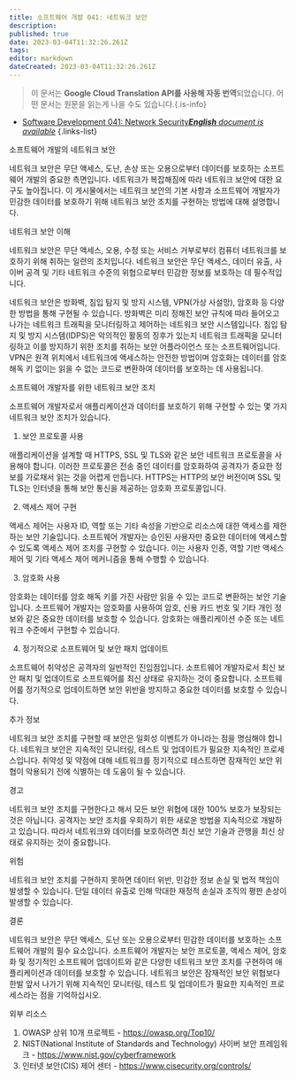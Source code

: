 ```yaml
---
title: 소프트웨어 개발 041: 네트워크 보안
description: 
published: true
date: 2023-03-04T11:32:26.261Z
tags: 
editor: markdown
dateCreated: 2023-03-04T11:32:26.261Z
---
```


> 이 문서는 **Google Cloud Translation API를 사용해 자동 번역**되었습니다.
어떤 문서는 원문을 읽는게 나을 수도 있습니다.{.is-info}



- [Software Development 041: Network Security***English** document is available*](/en/Knowledge-base/Software-Development/Learning/software-development-041-network-security)
{.links-list}


소프트웨어 개발의 네트워크 보안

네트워크 보안은 무단 액세스, 도난, 손상 또는 오용으로부터 데이터를 보호하는 소프트웨어 개발의 중요한 측면입니다. 네트워크가 복잡해짐에 따라 네트워크 보안에 대한 요구도 높아집니다. 이 게시물에서는 네트워크 보안의 기본 사항과 소프트웨어 개발자가 민감한 데이터를 보호하기 위해 네트워크 보안 조치를 구현하는 방법에 대해 설명합니다.

네트워크 보안 이해

네트워크 보안은 무단 액세스, 오용, 수정 또는 서비스 거부로부터 컴퓨터 네트워크를 보호하기 위해 취하는 일련의 조치입니다. 네트워크 보안은 무단 액세스, 데이터 유출, 사이버 공격 및 기타 네트워크 수준의 위협으로부터 민감한 정보를 보호하는 데 필수적입니다.

네트워크 보안은 방화벽, 침입 탐지 및 방지 시스템, VPN(가상 사설망), 암호화 등 다양한 방법을 통해 구현될 수 있습니다. 방화벽은 미리 정해진 보안 규칙에 따라 들어오고 나가는 네트워크 트래픽을 모니터링하고 제어하는 네트워크 보안 시스템입니다. 침입 탐지 및 방지 시스템(IDPS)은 악의적인 활동의 징후가 있는지 네트워크 트래픽을 모니터링하고 이를 방지하기 위한 조치를 취하는 보안 어플라이언스 또는 소프트웨어입니다. VPN은 원격 위치에서 네트워크에 액세스하는 안전한 방법이며 암호화는 데이터를 암호 해독 키 없이는 읽을 수 없는 코드로 변환하여 데이터를 보호하는 데 사용됩니다.

소프트웨어 개발자를 위한 네트워크 보안 조치

소프트웨어 개발자로서 애플리케이션과 데이터를 보호하기 위해 구현할 수 있는 몇 가지 네트워크 보안 조치가 있습니다.

1. 보안 프로토콜 사용

애플리케이션을 설계할 때 HTTPS, SSL 및 TLS와 같은 보안 네트워크 프로토콜을 사용해야 합니다. 이러한 프로토콜은 전송 중인 데이터를 암호화하여 공격자가 중요한 정보를 가로채서 읽는 것을 어렵게 만듭니다. HTTPS는 HTTP의 보안 버전이며 SSL 및 TLS는 인터넷을 통해 보안 통신을 제공하는 암호화 프로토콜입니다.

2. 액세스 제어 구현

액세스 제어는 사용자 ID, 역할 또는 기타 속성을 기반으로 리소스에 대한 액세스를 제한하는 보안 기술입니다. 소프트웨어 개발자는 승인된 사용자만 중요한 데이터에 액세스할 수 있도록 액세스 제어 조치를 구현할 수 있습니다. 이는 사용자 인증, 역할 기반 액세스 제어 및 기타 액세스 제어 메커니즘을 통해 수행할 수 있습니다.

3. 암호화 사용

암호화는 데이터를 암호 해독 키를 가진 사람만 읽을 수 있는 코드로 변환하는 보안 기술입니다. 소프트웨어 개발자는 암호화를 사용하여 암호, 신용 카드 번호 및 기타 개인 정보와 같은 중요한 데이터를 보호할 수 있습니다. 암호화는 애플리케이션 수준 또는 네트워크 수준에서 구현할 수 있습니다.

4. 정기적으로 소프트웨어 및 보안 패치 업데이트

소프트웨어 취약성은 공격자의 일반적인 진입점입니다. 소프트웨어 개발자로서 최신 보안 패치 및 업데이트로 소프트웨어를 최신 상태로 유지하는 것이 중요합니다. 소프트웨어를 정기적으로 업데이트하면 보안 위반을 방지하고 중요한 데이터를 보호할 수 있습니다.

추가 정보

네트워크 보안 조치를 구현할 때 보안은 일회성 이벤트가 아니라는 점을 명심해야 합니다. 네트워크 보안은 지속적인 모니터링, 테스트 및 업데이트가 필요한 지속적인 프로세스입니다. 취약성 및 약점에 대해 네트워크를 정기적으로 테스트하면 잠재적인 보안 위협이 악용되기 전에 식별하는 데 도움이 될 수 있습니다.

경고

네트워크 보안 조치를 구현한다고 해서 모든 보안 위협에 대한 100% 보호가 보장되는 것은 아닙니다. 공격자는 보안 조치를 우회하기 위한 새로운 방법을 지속적으로 개발하고 있습니다. 따라서 네트워크와 데이터를 보호하려면 최신 보안 기술과 관행을 최신 상태로 유지하는 것이 중요합니다.

위험

네트워크 보안 조치를 구현하지 못하면 데이터 위반, 민감한 정보 손실 및 법적 책임이 발생할 수 있습니다. 단일 데이터 유출로 인해 막대한 재정적 손실과 조직의 평판 손상이 발생할 수 있습니다.

결론

네트워크 보안은 무단 액세스, 도난 또는 오용으로부터 민감한 데이터를 보호하는 소프트웨어 개발의 필수 요소입니다. 소프트웨어 개발자는 보안 프로토콜, 액세스 제어, 암호화 및 정기적인 소프트웨어 업데이트와 같은 다양한 네트워크 보안 조치를 구현하여 애플리케이션과 데이터를 보호할 수 있습니다. 네트워크 보안은 잠재적인 보안 위협보다 한발 앞서 나가기 위해 지속적인 모니터링, 테스트 및 업데이트가 필요한 지속적인 프로세스라는 점을 기억하십시오.

외부 리소스

1. OWASP 상위 10개 프로젝트 - https://owasp.org/Top10/
2. NIST(National Institute of Standards and Technology) 사이버 보안 프레임워크 - https://www.nist.gov/cyberframework
3. 인터넷 보안(CIS) 제어 센터 - https://www.cisecurity.org/controls/